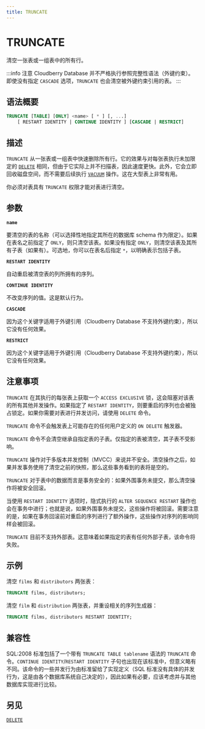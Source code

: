 ```yaml
---
title: TRUNCATE
---
```


# TRUNCATE

清空一张表或一组表中的所有行。

:::info 注意
Cloudberry Database 并不严格执行参照完整性语法（外键约束）。即使没有指定 `CASCADE` 选项，`TRUNCATE` 也会清空被外键约束引用的表。
:::

## 语法概要

```sql
TRUNCATE [TABLE] [ONLY] <name> [ * ] [, ...] 
    [ RESTART IDENTITY | CONTINUE IDENTITY ] [CASCADE | RESTRICT]
```

## 描述

`TRUNCATE` 从一张表或一组表中快速删除所有行。它的效果与对每张表执行未加限定的 [`DELETE`](https://github.com/cloudberrydb/cloudberrydb-site/blob/cbdb-doc-validation/docs/sql-stmts/delete.md) 相同，但由于它实际上并不扫描表，因此速度更快。此外，它会立即回收磁盘空间，而不需要后续执行 [`VACUUM`](https://github.com/cloudberrydb/cloudberrydb-site/blob/cbdb-doc-validation/docs/sql-stmts/vacuum.md) 操作。这在大型表上非常有用。

你必须对表具有 `TRUNCATE` 权限才能对表进行清空。

## 参数

**`name`**

要清空的表的名称（可以选择性地指定其所在的数据库 schema 作为限定）。如果在表名之前指定了 `ONLY`，则只清空该表。如果没有指定 `ONLY`，则清空该表及其所有子表（如果有）。可选地，你可以在表名后指定 `*`，以明确表示包括子表。

**`RESTART IDENTITY`**

自动重启被清空表的列所拥有的序列。

**`CONTINUE IDENTITY`**

不改变序列的值。这是默认行为。

**`CASCADE`**

因为这个关键字适用于外键引用（Cloudberry Database 不支持外键约束），所以它没有任何效果。

**`RESTRICT`**

因为这个关键字适用于外键引用（Cloudberry Database 不支持外键约束），所以它没有任何效果。

## 注意事项

`TRUNCATE` 在其执行的每张表上获取一个 `ACCESS EXCLUSIVE` 锁，这会阻塞对该表的所有其他并发操作。如果指定了 `RESTART IDENTITY`，则要重启的序列也会被独占锁定。如果你需要对表进行并发访问，请使用 `DELETE` 命令。

`TRUNCATE` 命令不会触发表上可能存在的任何用户定义的 `ON DELETE` 触发器。

`TRUNCATE` 命令不会清空继承自指定表的子表。仅指定的表被清空，其子表不受影响。

`TRUNCATE` 操作对于多版本并发控制（MVCC）来说并不安全。清空操作之后，如果并发事务使用了清空之前的快照，那么这些事务看到的表将是空的。

`TRUNCATE` 对于表中的数据而言是事务安全的：如果外围事务未提交，那么清空操作将被安全回滚。

当使用 `RESTART IDENTITY` 选项时，隐式执行的 `ALTER SEQUENCE RESTART` 操作也会在事务中进行；也就是说，如果外围事务未提交，这些操作将被回滚。需要注意的是，如果在事务回滚前对重启的序列进行了额外操作，这些操作对序列的影响同样会被回滚。

`TRUNCATE` 目前不支持外部表。这意味着如果指定的表有任何外部子表，该命令将失败。

## 示例

清空 `films` 和 `distributors` 两张表：

```sql
TRUNCATE films, distributors;
```

清空 `film` 和 `distribution` 两张表，并重设相关的序列生成器：

```sql
TRUNCATE films, distributors RESTART IDENTITY;
```

## 兼容性

SQL:2008 标准包括了一个带有 `TRUNCATE TABLE tablename` 语法的 `TRUNCATE` 命令。`CONTINUE IDENTITY`/`RESTART IDENTITY` 子句也出现在该标准中，但意义略有不同。该命令的一些并发行为由标准留给了实现定义（SQL 标准没有具体的并发行为，这是由各个数据库系统自己决定的），因此如果有必要，应该考虑并与其他数据库实现进行比较。

## 另见

[`DELETE`](https://github.com/cloudberrydb/cloudberrydb-site/blob/cbdb-doc-validation/docs/sql-stmts/delete.md)
